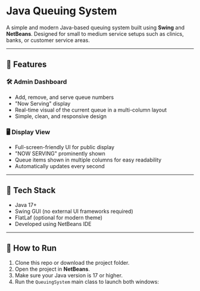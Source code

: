 
# Java Queuing System

A simple and modern Java-based queuing system built using **Swing** and **NetBeans**. Designed for small to medium service setups such as clinics, banks, or customer service areas.

---

## 📌 Features

### 🛠 Admin Dashboard
- Add, remove, and serve queue numbers
- "Now Serving" display
- Real-time visual of the current queue in a multi-column layout
- Simple, clean, and responsive design

### 🖥 Display View
- Full-screen-friendly UI for public display
- "NOW SERVING" prominently shown
- Queue items shown in multiple columns for easy readability
- Automatically updates every second

---

## 🧰 Tech Stack

- Java 17+
- Swing GUI (no external UI frameworks required)
- FlatLaf (optional for modern theme)
- Developed using NetBeans IDE

---

## 🚀 How to Run

1. Clone this repo or download the project folder.
2. Open the project in **NetBeans**.
3. Make sure your Java version is 17 or higher.
4. Run the `QueuingSystem` main class to launch both windows: